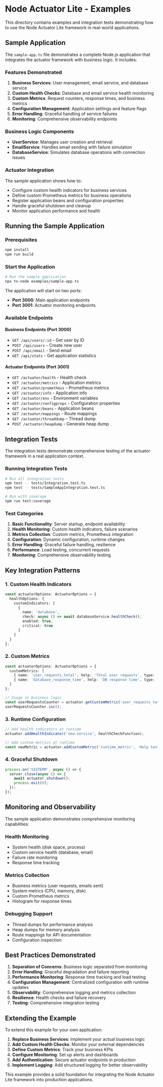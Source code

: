 # Node Actuator Lite - Examples

This directory contains examples and integration tests demonstrating how to use the Node Actuator Lite framework in real-world applications.

## Sample Application

The `sample-app.ts` file demonstrates a complete Node.js application that integrates the actuator framework with business logic. It includes:

### Features Demonstrated

1. **Business Services**: User management, email service, and database service
2. **Custom Health Checks**: Database and email service health monitoring
3. **Custom Metrics**: Request counters, response times, and business metrics
4. **Configuration Management**: Application settings and feature flags
5. **Error Handling**: Graceful handling of service failures
6. **Monitoring**: Comprehensive observability endpoints

### Business Logic Components

- **UserService**: Manages user creation and retrieval
- **EmailService**: Handles email sending with failure simulation
- **DatabaseService**: Simulates database operations with connection issues

### Actuator Integration

The sample application shows how to:

- Configure custom health indicators for business services
- Define custom Prometheus metrics for business operations
- Register application beans and configuration properties
- Handle graceful shutdown and cleanup
- Monitor application performance and health

## Running the Sample Application

### Prerequisites

```bash
npm install
npm run build
```

### Start the Application

```bash
# Run the sample application
npx ts-node examples/sample-app.ts
```

The application will start on two ports:
- **Port 3000**: Main application endpoints
- **Port 3001**: Actuator monitoring endpoints

### Available Endpoints

#### Business Endpoints (Port 3000)
- `GET /api/users/:id` - Get user by ID
- `POST /api/users` - Create new user
- `POST /api/email` - Send email
- `GET /api/stats` - Get application statistics

#### Actuator Endpoints (Port 3001)
- `GET /actuator/health` - Health check
- `GET /actuator/metrics` - Application metrics
- `GET /actuator/prometheus` - Prometheus metrics
- `GET /actuator/info` - Application info
- `GET /actuator/env` - Environment variables
- `GET /actuator/configprops` - Configuration properties
- `GET /actuator/beans` - Application beans
- `GET /actuator/mappings` - Route mappings
- `GET /actuator/threaddump` - Thread dump
- `POST /actuator/heapdump` - Generate heap dump

## Integration Tests

The integration tests demonstrate comprehensive testing of the actuator framework in a real application context.

### Running Integration Tests

```bash
# Run all integration tests
npm test -- tests/Integration.test.ts
npm test -- tests/SampleAppIntegration.test.ts

# Run with coverage
npm run test:coverage
```

### Test Categories

1. **Basic Functionality**: Server startup, endpoint availability
2. **Health Monitoring**: Custom health indicators, failure scenarios
3. **Metrics Collection**: Custom metrics, Prometheus integration
4. **Configuration**: Dynamic configuration, runtime changes
5. **Error Handling**: Graceful failure handling, resilience
6. **Performance**: Load testing, concurrent requests
7. **Monitoring**: Comprehensive observability testing

## Key Integration Patterns

### 1. Custom Health Indicators

```typescript
const actuatorOptions: ActuatorOptions = {
  healthOptions: {
    customIndicators: [
      {
        name: 'database',
        check: async () => await databaseService.healthCheck(),
        enabled: true,
        critical: true
      }
    ]
  }
};
```

### 2. Custom Metrics

```typescript
const actuatorOptions: ActuatorOptions = {
  customMetrics: [
    { name: 'user_requests_total', help: 'Total user requests', type: 'counter' },
    { name: 'database_response_time', help: 'DB response time', type: 'histogram' }
  ]
};

// Usage in business logic
const userRequestsCounter = actuator.getCustomMetric('user_requests_total');
userRequestsCounter.inc();
```

### 3. Runtime Configuration

```typescript
// Add health indicators at runtime
actuator.addHealthIndicator('new-service', healthCheckFunction);

// Add custom metrics at runtime
const newMetric = actuator.addCustomMetric('runtime_metric', 'Help text', 'counter');
```

### 4. Graceful Shutdown

```typescript
process.on('SIGTERM', async () => {
  server.close(async () => {
    await actuator.shutdown();
    process.exit(0);
  });
});
```

## Monitoring and Observability

The sample application demonstrates comprehensive monitoring capabilities:

### Health Monitoring
- System health (disk space, process)
- Custom service health (database, email)
- Failure rate monitoring
- Response time tracking

### Metrics Collection
- Business metrics (user requests, emails sent)
- System metrics (CPU, memory, disk)
- Custom Prometheus metrics
- Histogram for response times

### Debugging Support
- Thread dumps for performance analysis
- Heap dumps for memory analysis
- Route mappings for API documentation
- Configuration inspection

## Best Practices Demonstrated

1. **Separation of Concerns**: Business logic separated from monitoring
2. **Error Handling**: Graceful degradation and failure reporting
3. **Performance Monitoring**: Response time tracking and load testing
4. **Configuration Management**: Centralized configuration with runtime updates
5. **Observability**: Comprehensive logging and metrics collection
6. **Resilience**: Health checks and failure recovery
7. **Testing**: Comprehensive integration testing

## Extending the Example

To extend this example for your own application:

1. **Replace Business Services**: Implement your actual business logic
2. **Add Custom Health Checks**: Monitor your external dependencies
3. **Define Custom Metrics**: Track your business KPIs
4. **Configure Monitoring**: Set up alerts and dashboards
5. **Add Authentication**: Secure actuator endpoints in production
6. **Implement Logging**: Add structured logging for better observability

This example provides a solid foundation for integrating the Node Actuator Lite framework into production applications. 